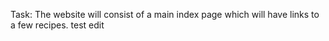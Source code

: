 Task: The website will consist of a main index page which will have links to a few recipes.
test edit
